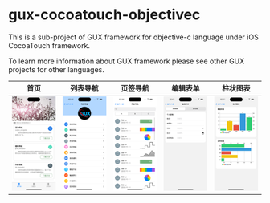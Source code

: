 gux-cocoatouch-objectivec
=========================

This is a sub-project of GUX framework for objective-c language under iOS CocoaTouch framework.

To learn more information about GUX framework please see other GUX projects for other languages.

| 首页 | 列表导航 | 页签导航 | 编辑表单 | 柱状图表 |
|----|----|----|----|----|
| ![首页](Others/Image/Screenshot/screenshot-1.png) | ![首页](Others/Image/Screenshot/screenshot-2.png)| ![首页](Others/Image/Screenshot/screenshot-3.png) | ![首页](Others/Image/Screenshot/screenshot-4.png) | ![首页](Others/Image/Screenshot/screenshot-5.png)         